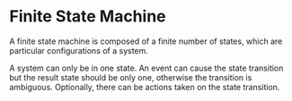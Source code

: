 # Finite State Machine

A finite state machine is composed of a finite number of states, which are particular configurations of a system.

A system can only be in one state. An event can cause the state transition but the result state should be only one, otherwise the transition is ambiguous. Optionally, there can be actions taken on the state transition.
